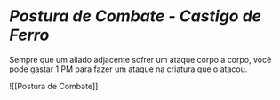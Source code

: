 # *Postura de Combate - Castigo de Ferro*

Sempre que um aliado adjacente sofrer um ataque corpo a corpo, você pode gastar 1 PM para fazer um ataque na criatura que o atacou.

![[Postura de Combate]]